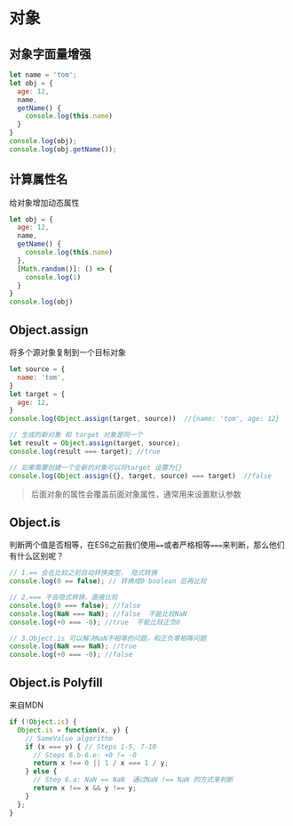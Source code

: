 # 对象
## 对象字面量增强
```javascript
let name = 'tom';
let obj = {
  age: 12,
  name,
  getName() {
    console.log(this.name)
  }
}
console.log(obj);
console.log(obj.getName());
```
## 计算属性名
给对象增加动态属性   
```javascript
let obj = {
  age: 12,
  name,
  getName() {
    console.log(this.name)
  },
  [Math.random()]: () => {
    console.log(1)
  }
}
console.log(obj)
```

## Object.assign
将多个源对象复制到一个目标对象   
```javascript
let source = {
  name: 'tom',
}
let target = {
  age: 12,
}
console.log(Object.assign(target, source))  //{name: 'tom', age: 12}

// 生成的新对象 和 target 对象是同一个
let result = Object.assign(target, source);
console.log(result === target); //true

// 如果需要创建一个全新的对象可以将target 设置为{}
console.log(Object.assign({}, target, source) === target)  //false
```
> 后面对象的属性会覆盖前面对象属性，通常用来设置默认参数

## Object.is
判断两个值是否相等，在ES6之前我们使用`==`或者严格相等`===`来判断，那么他们有什么区别呢？   
```javascript
// 1.== 会在比较之前自动转换类型， 隐式转换
console.log(0 == false); // 转换成0 boolean 后再比较

// 2.=== 不会隐式转换，直接比较
console.log(0 === false); //false
console.log(NaN === NaN); //false  不能比较NaN
console.log(+0 === -0); //true  不能比较正负0

// 3.Object.is 可以解决NaN不相等的问题，和正负零相等问题
console.log(NaN === NaN); //true  
console.log(+0 === -0); //false 
```
## Object.is Polyfill
来自MDN   
```javascript
if (!Object.is) {
  Object.is = function(x, y) {
    // SameValue algorithm
    if (x === y) { // Steps 1-5, 7-10
      // Steps 6.b-6.e: +0 != -0
      return x !== 0 || 1 / x === 1 / y;
    } else {
      // Step 6.a: NaN == NaN  通过NaN !== NaN 的方式来判断
      return x !== x && y !== y;
    }
  };
}
```
